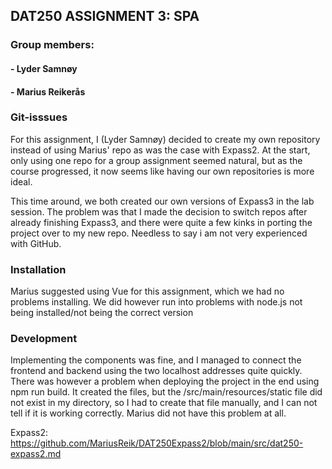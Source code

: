 ## DAT250 ASSIGNMENT 3: SPA

### Group members:
#### - Lyder Samnøy
#### - Marius Reikerås

### Git-isssues
For this assignment, I (Lyder Samnøy) decided to create my own repository instead of using Marius' repo as was the case with Expass2. At the start, only using one repo for a group assignment seemed natural, but as the course progressed, it now seems like having our own repositories is more ideal.

This time around, we both created our own versions of Expass3 in the lab session. The problem was that I made the decision to switch repos after already finishing Expass3, and there were quite a few kinks in porting the project over to my new repo. Needless to say i am not very experienced with GitHub.

### Installation
Marius suggested using Vue for this assignment, which we had no problems installing. We did however run into problems with node.js not being installed/not being the correct version
### Development
Implementing the components was fine, and I managed to connect the frontend and backend using the two localhost addresses quite quickly. There was however a problem when deploying the project in the end using npm run build. It created the files, but the /src/main/resources/static file did not exist in my directory, so I had to create that file manually, and I can not tell if it is working correctly. Marius did not have this problem at all.

Expass2: https://github.com/MariusReik/DAT250Expass2/blob/main/src/dat250-expass2.md